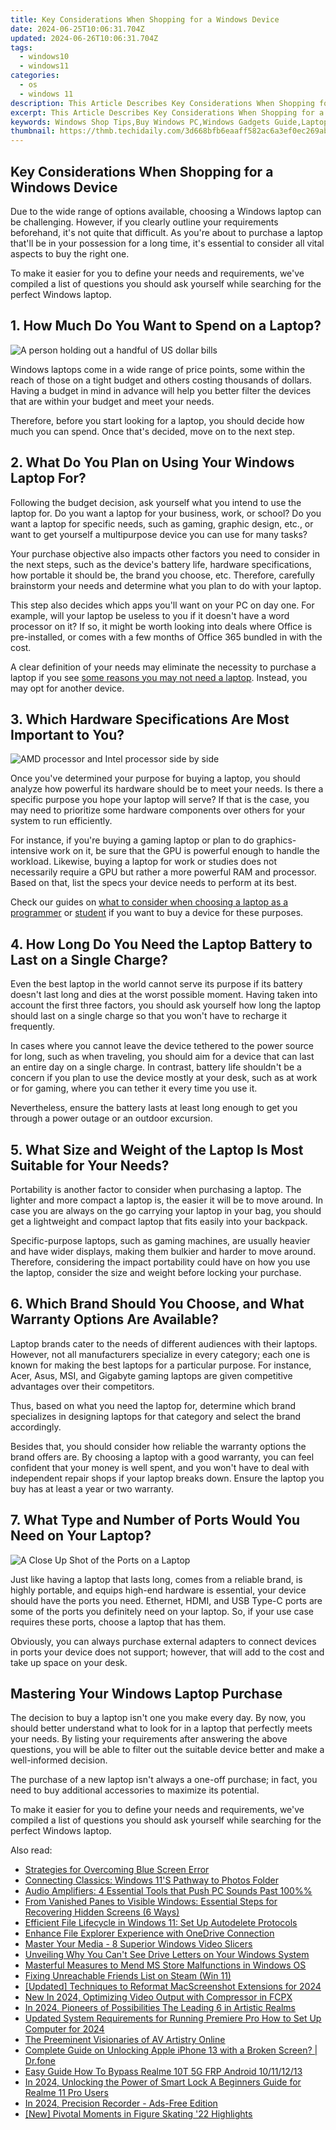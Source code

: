 ```yaml
---
title: Key Considerations When Shopping for a Windows Device
date: 2024-06-25T10:06:31.704Z
updated: 2024-06-26T10:06:31.704Z
tags:
  - windows10
  - windows11
categories:
  - os
  - windows 11
description: This Article Describes Key Considerations When Shopping for a Windows Device
excerpt: This Article Describes Key Considerations When Shopping for a Windows Device
keywords: Windows Shop Tips,Buy Windows PC,Windows Gadgets Guide,Laptop or Tablet?,Windows Purchasing Factors,Choose Right Windows,Devices for Windows OS
thumbnail: https://thmb.techidaily.com/3d668bfb6eaaff582ac6a3ef0ec269ab4610d6df4de409efc683d784a7434cf5.jpg
---
```


## Key Considerations When Shopping for a Windows Device

 Due to the wide range of options available, choosing a Windows laptop can be challenging. However, if you clearly outline your requirements beforehand, it's not quite that difficult. As you're about to purchase a laptop that'll be in your possession for a long time, it's essential to consider all vital aspects to buy the right one.

 To make it easier for you to define your needs and requirements, we've compiled a list of questions you should ask yourself while searching for the perfect Windows laptop.

## 1\. How Much Do You Want to Spend on a Laptop?

![A person holding out a handful of US dollar bills](https://static1.makeuseofimages.com/wordpress/wp-content/uploads/2023/04/person-holding-money.jpg)

 Windows laptops come in a wide range of price points, some within the reach of those on a tight budget and others costing thousands of dollars. Having a budget in mind in advance will help you better filter the devices that are within your budget and meet your needs.

 Therefore, before you start looking for a laptop, you should decide how much you can spend. Once that's decided, move on to the next step.

## 2\. What Do You Plan on Using Your Windows Laptop For?

 Following the budget decision, ask yourself what you intend to use the laptop for. Do you want a laptop for your business, work, or school? Do you want a laptop for specific needs, such as gaming, graphic design, etc., or want to get yourself a multipurpose device you can use for many tasks?

 Your purchase objective also impacts other factors you need to consider in the next steps, such as the device's battery life, hardware specifications, how portable it should be, the brand you choose, etc. Therefore, carefully brainstorm your needs and determine what you plan to do with your laptop.

 This step also decides which apps you'll want on your PC on day one. For example, will your laptop be useless to you if it doesn't have a word processor on it? If so, it might be worth looking into deals where Office is pre-installed, or comes with a few months of Office 365 bundled in with the cost.

 A clear definition of your needs may eliminate the necessity to purchase a laptop if you see [some reasons you may not need a laptop](https://www.makeuseof.com/tag/4-reasons-dont-need-laptop-anymore/). Instead, you may opt for another device.

## 3\. Which Hardware Specifications Are Most Important to You?

![AMD processor and Intel processor side by side](https://static1.makeuseofimages.com/wordpress/wp-content/uploads/2021/09/AMD-vs-Intel.jpg)

 Once you've determined your purpose for buying a laptop, you should analyze how powerful its hardware should be to meet your needs. Is there a specific purpose you hope your laptop will serve? If that is the case, you may need to prioritize some hardware components over others for your system to run efficiently.

 For instance, if you're buying a gaming laptop or plan to do graphics-intensive work on it, be sure that the GPU is powerful enough to handle the workload. Likewise, buying a laptop for work or studies does not necessarily require a GPU but rather a more powerful RAM and processor. Based on that, list the specs your device needs to perform at its best.

 Check our guides on [what to consider when choosing a laptop as a programmer](https://www.makeuseof.com/programmer-things-to-consider-buying-laptop/) or [student](https://www.makeuseof.com/specs-check-before-buying-laptop-school/) if you want to buy a device for these purposes.

## 4\. How Long Do You Need the Laptop Battery to Last on a Single Charge?

 Even the best laptop in the world cannot serve its purpose if its battery doesn't last long and dies at the worst possible moment. Having taken into account the first three factors, you should ask yourself how long the laptop should last on a single charge so that you won't have to recharge it frequently.

 In cases where you cannot leave the device tethered to the power source for long, such as when traveling, you should aim for a device that can last an entire day on a single charge. In contrast, battery life shouldn't be a concern if you plan to use the device mostly at your desk, such as at work or for gaming, where you can tether it every time you use it.

 Nevertheless, ensure the battery lasts at least long enough to get you through a power outage or an outdoor excursion.

## 5\. What Size and Weight of the Laptop Is Most Suitable for Your Needs?

 Portability is another factor to consider when purchasing a laptop. The lighter and more compact a laptop is, the easier it will be to move around. In case you are always on the go carrying your laptop in your bag, you should get a lightweight and compact laptop that fits easily into your backpack.

 Specific-purpose laptops, such as gaming machines, are usually heavier and have wider displays, making them bulkier and harder to move around. Therefore, considering the impact portability could have on how you use the laptop, consider the size and weight before locking your purchase.

## 6\. Which Brand Should You Choose, and What Warranty Options Are Available?

 Laptop brands cater to the needs of different audiences with their laptops. However, not all manufacturers specialize in every category; each one is known for making the best laptops for a particular purpose. For instance, Acer, Asus, MSI, and Gigabyte gaming laptops are given competitive advantages over their competitors.

 Thus, based on what you need the laptop for, determine which brand specializes in designing laptops for that category and select the brand accordingly.

 Besides that, you should consider how reliable the warranty options the brand offers are. By choosing a laptop with a good warranty, you can feel confident that your money is well spent, and you won't have to deal with independent repair shops if your laptop breaks down. Ensure the laptop you buy has at least a year or two warranty.

## 7\. What Type and Number of Ports Would You Need on Your Laptop?

![A Close Up Shot of the Ports on a Laptop](https://static1.makeuseofimages.com/wordpress/wp-content/uploads/2023/05/a-close-up-shot-of-the-ports-on-a-laptop.jpg)

 Just like having a laptop that lasts long, comes from a reliable brand, is highly portable, and equips high-end hardware is essential, your device should have the ports you need. Ethernet, HDMI, and USB Type-C ports are some of the ports you definitely need on your laptop. So, if your use case requires these ports, choose a laptop that has them.

 Obviously, you can always purchase external adapters to connect devices in ports your device does not support; however, that will add to the cost and take up space on your desk.

## Mastering Your Windows Laptop Purchase

 The decision to buy a laptop isn't one you make every day. By now, you should better understand what to look for in a laptop that perfectly meets your needs. By listing your requirements after answering the above questions, you will be able to filter out the suitable device better and make a well-informed decision.

 The purchase of a new laptop isn't always a one-off purchase; in fact, you need to buy additional accessories to maximize its potential.

 To make it easier for you to define your needs and requirements, we've compiled a list of questions you should ask yourself while searching for the perfect Windows laptop.

<span class="atpl-alsoreadstyle">Also read:</span>
<div><ul>
<li><a href="https://win11.techidaily.com/strategies-for-overcoming-blue-screen-error/"><u>Strategies for Overcoming Blue Screen Error</u></a></li>
<li><a href="https://win11.techidaily.com/connecting-classics-windows-11s-pathway-to-photos-folder/"><u>Connecting Classics: Windows 11'S Pathway to Photos Folder</u></a></li>
<li><a href="https://win11.techidaily.com/audio-amplifiers-4-essential-tools-that-push-pc-sounds-past-100/"><u>Audio Amplifiers: 4 Essential Tools that Push PC Sounds Past 100%%</u></a></li>
<li><a href="https://win11.techidaily.com/from-vanished-panes-to-visible-windows-essential-steps-for-recovering-hidden-screens-6-ways/"><u>From Vanished Panes to Visible Windows: Essential Steps for Recovering Hidden Screens (6 Ways)</u></a></li>
<li><a href="https://win11.techidaily.com/efficient-file-lifecycle-in-windows-11-set-up-autodelete-protocols/"><u>Efficient File Lifecycle in Windows 11: Set Up Autodelete Protocols</u></a></li>
<li><a href="https://win11.techidaily.com/enhance-file-explorer-experience-with-onedrive-connection/"><u>Enhance File Explorer Experience with OneDrive Connection</u></a></li>
<li><a href="https://win11.techidaily.com/master-your-media-8-superior-windows-video-slicers/"><u>Master Your Media - 8 Superior Windows Video Slicers</u></a></li>
<li><a href="https://win11.techidaily.com/unveiling-why-you-cant-see-drive-letters-on-your-windows-system/"><u>Unveiling Why You Can't See Drive Letters on Your Windows System</u></a></li>
<li><a href="https://win11.techidaily.com/masterful-measures-to-mend-ms-store-malfunctions-in-windows-os/"><u>Masterful Measures to Mend MS Store Malfunctions in Windows OS</u></a></li>
<li><a href="https://win11.techidaily.com/fixing-unreachable-friends-list-on-steam-win-11/"><u>Fixing Unreachable Friends List on Steam (Win 11)</u></a></li>
<li><a href="https://on-screen-recording.techidaily.com/updated-techniques-to-reformat-macscreenshot-extensions-for-2024/"><u>[Updated] Techniques to Reformat MacScreenshot Extensions for 2024</u></a></li>
<li><a href="https://ai-driven-video-production.techidaily.com/new-in-2024-optimizing-video-output-with-compressor-in-fcpx/"><u>New In 2024, Optimizing Video Output with Compressor in FCPX</u></a></li>
<li><a href="https://extra-support.techidaily.com/in-2024-pioneers-of-possibilities-the-leading-6-in-artistic-realms/"><u>In 2024, Pioneers of Possibilities  The Leading 6 in Artistic Realms</u></a></li>
<li><a href="https://ai-driven-video-production.techidaily.com/updated-system-requirements-for-running-premiere-pro-how-to-set-up-computer-for-2024/"><u>Updated System Requirements for Running Premiere Pro How to Set Up Computer for 2024</u></a></li>
<li><a href="https://extra-lessons.techidaily.com/the-preeminent-visionaries-of-av-artistry-online/"><u>The Preeminent Visionaries of AV Artistry Online</u></a></li>
<li><a href="https://iphone-unlock.techidaily.com/complete-guide-on-unlocking-apple-iphone-13-with-a-broken-screen-drfone-by-drfone-ios/"><u>Complete Guide on Unlocking Apple iPhone 13 with a Broken Screen? | Dr.fone</u></a></li>
<li><a href="https://android-frp.techidaily.com/easy-guide-how-to-bypass-realme-10t-5g-frp-android-10111213-by-drfone-android/"><u>Easy Guide How To Bypass Realme 10T 5G FRP Android 10/11/12/13</u></a></li>
<li><a href="https://easy-unlock-android.techidaily.com/in-2024-unlocking-the-power-of-smart-lock-a-beginners-guide-for-realme-11-pro-users-by-drfone-android/"><u>In 2024, Unlocking the Power of Smart Lock A Beginners Guide for Realme 11 Pro Users</u></a></li>
<li><a href="https://screen-sharing-recording.techidaily.com/in-2024-precision-recorder-ads-free-edition/"><u>In 2024, Precision Recorder - Ads-Free Edition</u></a></li>
<li><a href="https://extra-support.techidaily.com/new-pivotal-moments-in-figure-skating-22-highlights/"><u>[New] Pivotal Moments in Figure Skating '22 Highlights</u></a></li>
</ul></div>

<ins class="adsbygoogle"
      style="display:block"
      data-ad-client="ca-pub-7571918770474297"
      data-ad-slot="8358498916"
      data-ad-format="auto"
      data-full-width-responsive="true"></ins>